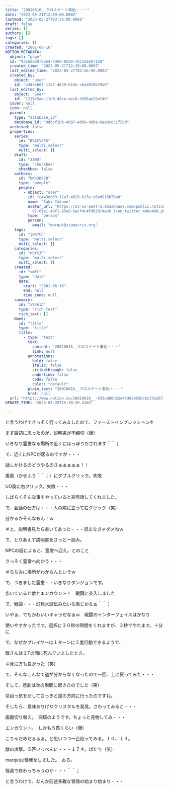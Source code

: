 ```yaml
---
title: "20010616__クロスゲート事始・・・"
date: "2023-05-21T12:19:00.000Z"
lastmod: "2023-05-27T03:56:00.000Z"
draft: false
series: []
authors: []
tags: []
categories: []
created: "2001-06-16"
NOTION_METADATA:
  object: "page"
  id: "935ad80d-b2e4-4368-8550-cbc33e267158"
  created_time: "2023-05-21T12:19:00.000Z"
  last_edited_time: "2023-05-27T03:56:00.000Z"
  created_by:
    object: "user"
    id: "c443eb63-11a7-4629-b15e-c6ad918b79a0"
  last_edited_by:
    object: "user"
    id: "1219c5ae-11d8-48ce-aec6-d385ae29af49"
  cover: null
  icon: null
  parent:
    type: "database_id"
    database_id: "9dbcf20b-4d97-4d69-98ba-8ae9c8c1f58d"
  archived: false
  properties:
    series:
      id: "B%3C%3FS"
      type: "multi_select"
      multi_select: []
    draft:
      id: "JiWU"
      type: "checkbox"
      checkbox: false
    authors:
      id: "bK%3B%5B"
      type: "people"
      people:
        - object: "user"
          id: "c443eb63-11a7-4629-b15e-c6ad918b79a0"
          name: "Saki Yakumo"
          avatar_url: "https://s3-us-west-2.amazonaws.com/public.notion-static.com/3ad1c4\
            97-61e1-48f1-85e8-6acf4c4fdb2d/maoh_icon_twitter_400x400.png"
          type: "person"
          person:
            email: "marqut@ziomatrix.org"
    tags:
      id: "jw%7CC"
      type: "multi_select"
      multi_select: []
    categories:
      id: "nbY%3F"
      type: "multi_select"
      multi_select: []
    created:
      id: "vmFr"
      type: "date"
      date:
        start: "2001-06-16"
        end: null
        time_zone: null
    summary:
      id: "x%3AlD"
      type: "rich_text"
      rich_text: []
    Name:
      id: "title"
      type: "title"
      title:
        - type: "text"
          text:
            content: "20010616__クロスゲート事始・・・"
            link: null
          annotations:
            bold: false
            italic: false
            strikethrough: false
            underline: false
            code: false
            color: "default"
          plain_text: "20010616__クロスゲート事始・・・"
          href: null
  url: "https://www.notion.so/20010616__-935ad80db2e443688550cbc33e267158"
UPDATE_TIME: "2023-05-28T15:30:39.418Z"

---
```

<link rel="stylesheet" href="https://cdn.jsdelivr.net/npm/katex@0.16.2/dist/katex.min.css" integrity="sha384-bYdxxUwYipFNohQlHt0bjN/LCpueqWz13HufFEV1SUatKs1cm4L6fFgCi1jT643X" crossorigin="anonymous">


と言うわけでさっそく行ってみましたので、ファーストインプレッションを


まず最初に思ったのが、説明書が不親切（爆）


いきなり霊堂なる場所の近くにほっぽりだされます＾＾；


で、近くにNPCが居るのですが・・・


話しかけるのどうやるのさぁぁぁぁぁ！！


風風（かぜふう＾＾；）にダブルクリック。失敗


UO風に右クリック。失敗・・・


しばらくそんな事をやっていると突然話してくれました。


で、会話の仕方は・・・人の隣に立って右クリック（笑）


分かるかそんなもん！ｗ


＃と、説明書見たら書いてあった・・・読まなきゃダメねｗ


で、とりあえず説明書をさっと一読み。


NPCの話によると、霊堂へ迎え。とのこと


さっそく霊堂へ向かう・・・


＃ちなみに場所がわからんというｗ


で、つきました霊堂・・いきなりダンジョンです。


歩いていると敵とエンカウント！　戦闘に突入しました


で、戦闘・・・幻想水滸伝みたいな感じかなぁ＾＾；


いやぁ、でもかわいいキャラだなぁｗ　戦闘のインターフェイスはかなり


使いやすかったです。選択に３０秒の時間をくれますが、３秒でやれます。十分に


で、なぜかプレイヤーは１ターンに２度行動できるようで、


敵さんは１Tの間に死んでいましたとさ。


＃死に方も良かった（笑）


で、そんなこんなで道が分からなくなったので一回、上に戻ってみた・・・


そして、悲劇は次の瞬間に起きたのでした（笑）


茶目っ気をだしてさっきと逆の方向に行ったのですね。


そしたら、意味ありげなクリスタルを発見。さわってみると・・・


画面切り替え。　洞窟のようです。ちょっと見物してみ・・・


エンカウント。　しかも５匹くらい（爆）


こりゃだめだぁぁぁ。と思いつつ一匹殴ってみる。１０、１３。


敵の攻撃。５匹いっぺんに・・・１７４。ぱたり（笑）


marqutは怪我をしました。　おろ。


怪我で終わっちゃうのか・・・＾＾；


と言うわけで、なんか前途多難な冒険の始まり始まり・・・


